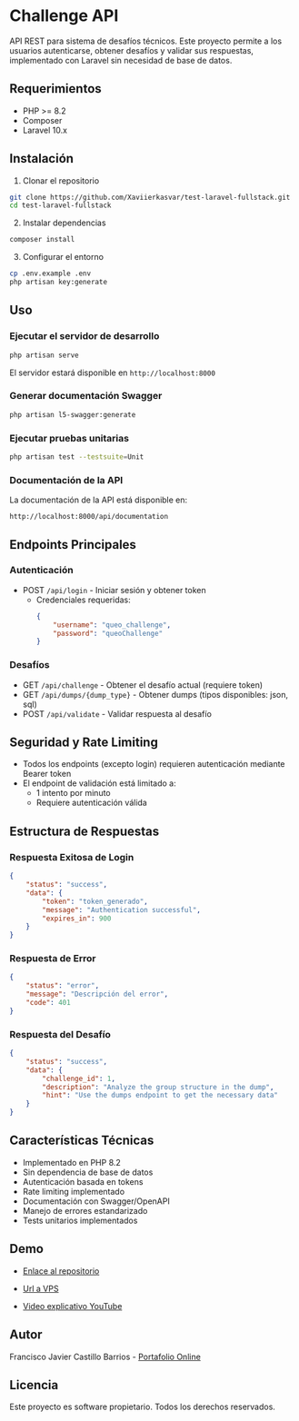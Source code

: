 # Challenge API

API REST para sistema de desafíos técnicos. Este proyecto permite a los usuarios autenticarse, obtener desafíos y validar sus respuestas, implementado con Laravel sin necesidad de base de datos.

## Requerimientos

- PHP >= 8.2
- Composer
- Laravel 10.x

## Instalación

1. Clonar el repositorio
```bash
git clone https://github.com/Xaviierkasvar/test-laravel-fullstack.git
cd test-laravel-fullstack
```

2. Instalar dependencias
```bash
composer install
```

3. Configurar el entorno
```bash
cp .env.example .env
php artisan key:generate
```

## Uso

### Ejecutar el servidor de desarrollo
```bash
php artisan serve
```
El servidor estará disponible en `http://localhost:8000`

### Generar documentación Swagger
```bash
php artisan l5-swagger:generate
```

### Ejecutar pruebas unitarias
```bash
php artisan test --testsuite=Unit
```

### Documentación de la API

La documentación de la API está disponible en:
```
http://localhost:8000/api/documentation
```

## Endpoints Principales

### Autenticación
- POST `/api/login` - Iniciar sesión y obtener token
  - Credenciales requeridas:
    ```json
    {
        "username": "queo_challenge",
        "password": "queoChallenge"
    }
    ```

### Desafíos
- GET `/api/challenge` - Obtener el desafío actual (requiere token)
- GET `/api/dumps/{dump_type}` - Obtener dumps (tipos disponibles: json, sql)
- POST `/api/validate` - Validar respuesta al desafío

## Seguridad y Rate Limiting

- Todos los endpoints (excepto login) requieren autenticación mediante Bearer token
- El endpoint de validación está limitado a:
  - 1 intento por minuto
  - Requiere autenticación válida

## Estructura de Respuestas

### Respuesta Exitosa de Login
```json
{
    "status": "success",
    "data": {
        "token": "token_generado",
        "message": "Authentication successful",
        "expires_in": 900
    }
}
```

### Respuesta de Error
```json
{
    "status": "error",
    "message": "Descripción del error",
    "code": 401
}
```

### Respuesta del Desafío
```json
{
    "status": "success",
    "data": {
        "challenge_id": 1,
        "description": "Analyze the group structure in the dump",
        "hint": "Use the dumps endpoint to get the necessary data"
    }
}
```

## Características Técnicas

- Implementado en PHP 8.2
- Sin dependencia de base de datos
- Autenticación basada en tokens
- Rate limiting implementado
- Documentación con Swagger/OpenAPI
- Manejo de errores estandarizado
- Tests unitarios implementados

## Demo

- [Enlace al repositorio](https://github.com/Xaviierkasvar/test-laravel-fullstack)

- [Url a VPS](http://93.189.94.162/)

- [Video explicativo YouTube](https://youtu.be/mCaS6jjt28Q)

## Autor

Francisco Javier Castillo Barrios - [Portafolio Online](http://200.234.237.73/)

## Licencia

Este proyecto es software propietario. Todos los derechos reservados.
